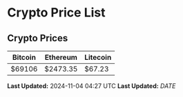 # Crypto Price List

## Crypto Prices
| Bitcoin | Ethereum | Litecoin |
| ------- | -------- | -------- |
| $69106 | $2473.35 | $67.23 |
**Last Updated:** 2024-11-04 04:27 UTC
**Last Updated:** $DATE$
